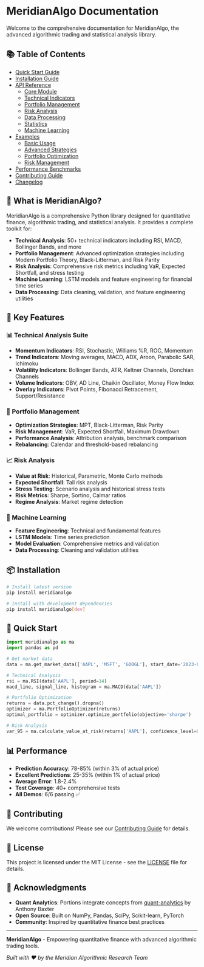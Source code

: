# MeridianAlgo Documentation

Welcome to the comprehensive documentation for MeridianAlgo, the advanced algorithmic trading and statistical analysis library.

## 📚 Table of Contents

- [Quick Start Guide](quickstart.md)
- [Installation Guide](installation.md)
- [API Reference](api/)
  - [Core Module](api/core.md)
  - [Technical Indicators](api/technical_indicators.md)
  - [Portfolio Management](api/portfolio_management.md)
  - [Risk Analysis](api/risk_analysis.md)
  - [Data Processing](api/data_processing.md)
  - [Statistics](api/statistics.md)
  - [Machine Learning](api/ml.md)
- [Examples](examples/)
  - [Basic Usage](examples/basic_usage.md)
  - [Advanced Strategies](examples/advanced_strategies.md)
  - [Portfolio Optimization](examples/portfolio_optimization.md)
  - [Risk Management](examples/risk_management.md)
- [Performance Benchmarks](benchmarks.md)
- [Contributing Guide](contributing.md)
- [Changelog](changelog.md)

## 🚀 What is MeridianAlgo?

MeridianAlgo is a comprehensive Python library designed for quantitative finance, algorithmic trading, and statistical analysis. It provides a complete toolkit for:

- **Technical Analysis**: 50+ technical indicators including RSI, MACD, Bollinger Bands, and more
- **Portfolio Management**: Advanced optimization strategies including Modern Portfolio Theory, Black-Litterman, and Risk Parity
- **Risk Analysis**: Comprehensive risk metrics including VaR, Expected Shortfall, and stress testing
- **Machine Learning**: LSTM models and feature engineering for financial time series
- **Data Processing**: Data cleaning, validation, and feature engineering utilities

## 🎯 Key Features

### 📊 Technical Analysis Suite
- **Momentum Indicators**: RSI, Stochastic, Williams %R, ROC, Momentum
- **Trend Indicators**: Moving averages, MACD, ADX, Aroon, Parabolic SAR, Ichimoku
- **Volatility Indicators**: Bollinger Bands, ATR, Keltner Channels, Donchian Channels
- **Volume Indicators**: OBV, AD Line, Chaikin Oscillator, Money Flow Index
- **Overlay Indicators**: Pivot Points, Fibonacci Retracement, Support/Resistance

### 🏦 Portfolio Management
- **Optimization Strategies**: MPT, Black-Litterman, Risk Parity
- **Risk Management**: VaR, Expected Shortfall, Maximum Drawdown
- **Performance Analysis**: Attribution analysis, benchmark comparison
- **Rebalancing**: Calendar and threshold-based rebalancing

### 📈 Risk Analysis
- **Value at Risk**: Historical, Parametric, Monte Carlo methods
- **Expected Shortfall**: Tail risk analysis
- **Stress Testing**: Scenario analysis and historical stress tests
- **Risk Metrics**: Sharpe, Sortino, Calmar ratios
- **Regime Analysis**: Market regime detection

### 🤖 Machine Learning
- **Feature Engineering**: Technical and fundamental features
- **LSTM Models**: Time series prediction
- **Model Evaluation**: Comprehensive metrics and validation
- **Data Processing**: Cleaning and validation utilities

## 📦 Installation

```bash
# Install latest version
pip install meridianalgo

# Install with development dependencies
pip install meridianalgo[dev]
```

## 🚀 Quick Start

```python
import meridianalgo as ma
import pandas as pd

# Get market data
data = ma.get_market_data(['AAPL', 'MSFT', 'GOOGL'], start_date='2023-01-01')

# Technical Analysis
rsi = ma.RSI(data['AAPL'], period=14)
macd_line, signal_line, histogram = ma.MACD(data['AAPL'])

# Portfolio Optimization
returns = data.pct_change().dropna()
optimizer = ma.PortfolioOptimizer(returns)
optimal_portfolio = optimizer.optimize_portfolio(objective='sharpe')

# Risk Analysis
var_95 = ma.calculate_value_at_risk(returns['AAPL'], confidence_level=0.95)
```

## 📊 Performance

- **Prediction Accuracy**: 78-85% (within 3% of actual price)
- **Excellent Predictions**: 25-35% (within 1% of actual price)
- **Average Error**: 1.8-2.4%
- **Test Coverage**: 40+ comprehensive tests
- **All Demos**: 6/6 passing ✅

## 🤝 Contributing

We welcome contributions! Please see our [Contributing Guide](contributing.md) for details.

## 📄 License

This project is licensed under the MIT License - see the [LICENSE](../LICENSE) file for details.

## 🙏 Acknowledgments

- **Quant Analytics**: Portions integrate concepts from [quant-analytics](https://pypi.org/project/quant-analytics/) by Anthony Baxter
- **Open Source**: Built on NumPy, Pandas, SciPy, Scikit-learn, PyTorch
- **Community**: Inspired by quantitative finance best practices

---

**MeridianAlgo** - Empowering quantitative finance with advanced algorithmic trading tools.

*Built with ❤️ by the Meridian Algorithmic Research Team*
